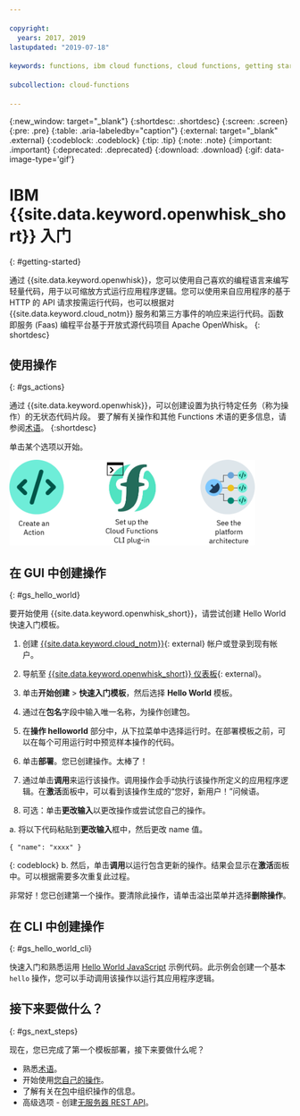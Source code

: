 ```yaml
---

copyright:
  years: 2017, 2019
lastupdated: "2019-07-18"

keywords: functions, ibm cloud functions, cloud functions, getting started, creating actions

subcollection: cloud-functions

---
```


{:new_window: target="_blank"}
{:shortdesc: .shortdesc}
{:screen: .screen}
{:pre: .pre}
{:table: .aria-labeledby="caption"}
{:external: target="_blank" .external}
{:codeblock: .codeblock}
{:tip: .tip}
{:note: .note}
{:important: .important}
{:deprecated: .deprecated}
{:download: .download}
{:gif: data-image-type='gif'}


# IBM {{site.data.keyword.openwhisk_short}} 入门
{: #getting-started}

通过 {{site.data.keyword.openwhisk}}，您可以使用自己喜欢的编程语言来编写轻量代码，用于以可缩放方式运行应用程序逻辑。您可以使用来自应用程序的基于 HTTP 的 API 请求按需运行代码，也可以根据对 {{site.data.keyword.cloud_notm}} 服务和第三方事件的响应来运行代码。函数即服务 (Faas) 编程平台基于开放式源代码项目 Apache OpenWhisk。
{: shortdesc}

## 使用操作
{: #gs_actions}

通过 {{site.data.keyword.openwhisk}}，可以创建设置为执行特定任务（称为操作）的无状态代码片段。
要了解有关操作和其他 Functions 术语的更多信息，请参阅[术语](/docs/openwhisk?topic=cloud-functions-about)。
{:shortdesc}

单击某个选项以开始。

<img usemap="#home_map" border="0" class="image" id="image_ztx_crb_f1b" src="images/imagemap.png" width="440" alt="单击某个图标以迅速开始使用 {{site.data.keyword.openwhisk_short}}。" style="width:440px;" />
<map name="home_map" id="home_map">
<area href="#gs_hello_world" alt="创建操作" title="创建操作" shape="rect" coords="-7, -8, 108, 211" />
<area href="/docs/openwhisk?topic=cloud-functions-cli_install" alt="设置 {{site.data.keyword.openwhisk_short}} CLI 插件" title="设置 {{site.data.keyword.openwhisk_short}} CLI 插件" shape="rect" coords="155, -1, 289, 210" />
<area href="/docs/openwhisk?topic=cloud-functions-about" alt="查看平台体系结构" title="查看平台体系结构" shape="rect" coords="326, -10, 448, 218" />
</map>

## 在 GUI 中创建操作
{: #gs_hello_world}

要开始使用 {{site.data.keyword.openwhisk_short}}，请尝试创建 Hello World 快速入门模板。

1. 创建 [{{site.data.keyword.cloud_notm}}](https://cloud.ibm.com/registration){: external} 帐户或登录到现有帐户。

2. 导航至 [{{site.data.keyword.openwhisk_short}} 仪表板](https://cloud.ibm.com/openwhisk){: external}。

2. 单击**开始创建** > **快速入门模板**，然后选择 **Hello World** 模板。

3. 通过在**包名**字段中输入唯一名称，为操作创建包。

4. 在**操作 helloworld** 部分中，从下拉菜单中选择运行时。在部署模板之前，可以在每个可用运行时中预览样本操作的代码。

5. 单击**部署**。您已创建操作。太棒了！

6. 通过单击**调用**来运行该操作。调用操作会手动执行该操作所定义的应用程序逻辑。在**激活**面板中，可以看到该操作生成的“您好，新用户！”问候语。

7. 可选：单击**更改输入**以更改操作或尝试您自己的操作。

  a. 将以下代码粘贴到**更改输入**框中，然后更改 name 值。
  ```
  { "name": "xxxx" }
  ```
  {: codeblock}
  b. 然后，单击**调用**以运行包含更新的操作。结果会显示在**激活**面板中。可以根据需要多次重复此过程。

非常好！您已创建第一个操作。要清除此操作，请单击溢出菜单并选择**删除操作**。

## 在 CLI 中创建操作
{: #gs_hello_world_cli}

快速入门和熟悉运用 [Hello World JavaScript](/docs/openwhisk?topic=cloud-functions-prep#prep-js) 示例代码。此示例会创建一个基本 `hello` 操作，您可以手动调用该操作以运行其应用程序逻辑。

## 接下来要做什么？
{: #gs_next_steps}

现在，您已完成了第一个模板部署，接下来要做什么呢？

* 熟悉[术语](/docs/openwhisk?topic=cloud-functions-about#about_technology)。
* 开始使用[您自己的操作](/docs/openwhisk?topic=cloud-functions-actions)。
* 了解有关在[包](/docs/openwhisk?topic=cloud-functions-pkg_ov)中组织操作的信息。
* 高级选项 - 创建[无服务器 REST API](/docs/openwhisk?topic=cloud-functions-apigateway)。



